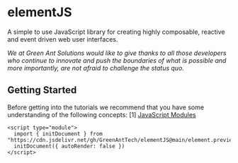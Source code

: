 # elementJS
A simple to use JavaScript library for creating highly composable, reactive and event driven web user interfaces.

*We at Green Ant Solutions would like to give thanks to all those developers who continue to innovate and push the boundaries
of what is possible and more importantly, are not afraid to challenge the status quo.*

## Getting Started
Before getting into the tutorials we recommend that you have some understanding of the following concepts:
[1] [JavaScript Modules](https://developer.mozilla.org/en-US/docs/Web/JavaScript/Guide/Modules)
```
<script type="module">
  import { initDocument } from "https://cdn.jsdelivr.net/gh/GreenAntTech/elementJS@main/element.preview.0.0.1.min.js"
  initDocument({ autoRender: false })
</script>
```
